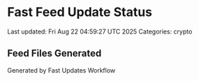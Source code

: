 # Fast Feed Update Status
Last updated: Fri Aug 22 04:59:27 UTC 2025
Categories: crypto

## Feed Files Generated

Generated by Fast Updates Workflow
